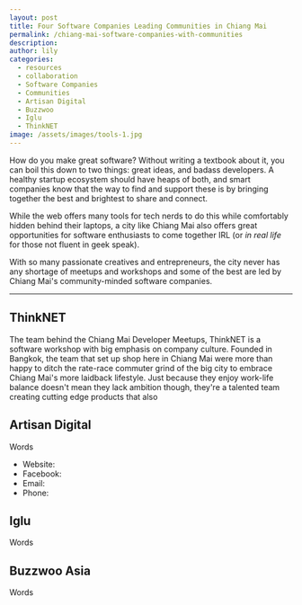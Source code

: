 ```yaml
---
layout: post
title: Four Software Companies Leading Communities in Chiang Mai
permalink: /chiang-mai-software-companies-with-communities
description:
author: lily
categories:
  - resources
  - collaboration
  - Software Companies
  - Communities
  - Artisan Digital
  - Buzzwoo
  - Iglu
  - ThinkNET
image: /assets/images/tools-1.jpg
---
```


How do you make great software? Without writing a textbook about it, you can boil this down to two things: great ideas, and badass developers. A healthy startup ecosystem should have heaps of both, and smart companies know that the way to find and support these is by bringing together the best and brightest to share and connect.

While the web offers many tools for tech nerds to do this while comfortably hidden behind their laptops, a city like Chiang Mai also offers great opportunities for software enthusiasts to come together IRL (or *in real life* for those not fluent in geek speak).

With so many passionate creatives and entrepreneurs, the city never has any shortage of meetups and workshops and some of the best are led by Chiang Mai's community-minded software companies.

-----

## ThinkNET

The team behind the Chiang Mai Developer Meetups, ThinkNET is a software workshop with big emphasis on company culture. Founded in Bangkok, the team that set up shop here in Chiang Mai were more than happy to ditch the rate-race commuter grind of the big city to embrace Chiang Mai's more laidback lifestyle. Just because they enjoy work-life balance doesn't mean they lack ambition though, they're a talented team creating cutting edge products that also&nbsp;

## Artisan Digital

Words

* Website:&nbsp;
* Facebook:
* Email:
* Phone:

## Iglu

Words

## Buzzwoo Asia

Words
